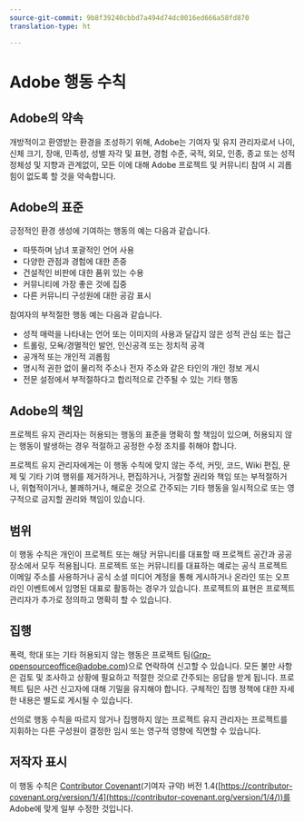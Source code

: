 ```yaml
---
source-git-commit: 9b8f39240cbbd7a494d74dc0016ed666a58fd870
translation-type: ht

---
```

# Adobe 행동 수칙

## Adobe의 약속

개방적이고 환영받는 환경을 조성하기 위해, Adobe는 기여자 및 유지
관리자로서 나이, 신체 크기, 장애, 민족성, 성별 자각 및 표현, 경험 수준, 국적,
외모, 인종, 종교 또는 성적 정체성 및 지향과 관계없이, 모든 이에 대해
Adobe 프로젝트 및 커뮤니티 참여 시 괴롭힘이 없도록 할 것을
약속합니다.

## Adobe의 표준

긍정적인 환경 생성에 기여하는 행동의 예는 다음과 같습니다.

* 따뜻하며 남녀 포괄적인 언어 사용
* 다양한 관점과 경험에 대한 존중
* 건설적인 비판에 대한 품위 있는 수용
* 커뮤니티에 가장 좋은 것에 집중
* 다른 커뮤니티 구성원에 대한 공감 표시

참여자의 부적절한 행동 예는 다음과 같습니다.

* 성적 매력을 나타내는 언어 또는 이미지의 사용과 달갑지 않은 성적 관심 또는 접근
* 트롤링, 모욕/경멸적인 발언, 인신공격 또는 정치적 공격
* 공개적 또는 개인적 괴롭힘
* 명시적 권한 없이 물리적 주소나 전자 주소와 같은 타인의 개인 정보 게시
* 전문 설정에서 부적절하다고 합리적으로 간주될 수 있는 기타 행동

## Adobe의 책임

프로젝트 유지 관리자는 허용되는 행동의 표준을 명확히 할 책임이 있으며,
허용되지 않는 행동이 발생하는 경우 적절하고 공정한 수정 조치를
취해야 합니다.

프로젝트 유지 관리자에게는 이 행동 수칙에 맞지 않는 주석, 커밋,
코드, Wiki 편집, 문제 및 기타 기여 행위를 제거하거나, 편집하거나,
거절할 권리와 책임 또는 부적절하거나, 위협적이거나, 불쾌하거나,
해로운 것으로 간주되는 기타 행동을 일시적으로 또는 영구적으로
금지할 권리와 책임이 있습니다.

## 범위

이 행동 수칙은 개인이 프로젝트 또는 해당 커뮤니티를 대표할 때
프로젝트 공간과 공공장소에서 모두 적용됩니다. 프로젝트 또는
커뮤니티를 대표하는 예로는 공식 프로젝트 이메일 주소를 사용하거나
공식 소셜 미디어 계정을 통해 게시하거나 온라인 또는 오프라인 이벤트에서
임명된 대표로 활동하는 경우가 있습니다. 프로젝트의 표현은 프로젝트
관리자가 추가로 정의하고 명확히 할 수 있습니다.

## 집행

폭력, 학대 또는 기타 허용되지 않는 행동은 프로젝트
팀(Grp-opensourceoffice@adobe.com)으로 연락하여 신고할 수 있습니다. 모든
불만 사항은 검토 및 조사하고 상황에 필요하고 적절한 것으로 간주되는
응답을 받게 됩니다. 프로젝트 팀은 사건
신고자에 대해 기밀을 유지해야 합니다.
구체적인 집행 정책에 대한 자세한 내용은 별도로 게시될 수 있습니다.

선의로 행동 수칙을 따르지 않거나 집행하지 않는 프로젝트 유지 관리자는
프로젝트를 지휘하는 다른 구성원이 결정한 임시 또는 영구적 영향에
직면할 수 있습니다.

## 저작자 표시

이 행동 수칙은 [Contributor Covenant](https://contributor-covenant.org)(기여자 규약) 버전 1.4([https://contributor-covenant.org/version/1/4](https://contributor-covenant.org/version/1/4/))를 Adobe에 맞게 일부 수정한 것입니다.
